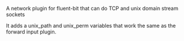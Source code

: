 A network plugin for fluent-bit that can do TCP and unix domain stream sockets

It adds a unix_path and unix_perm variables that work the same as the forward
input plugin.

